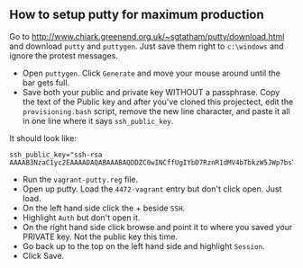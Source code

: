 ## How to setup putty for maximum production

Go to http://www.chiark.greenend.org.uk/~sgtatham/putty/download.html and download `putty` and `puttygen`.  Just save them right to `c:\windows` and ignore the protest messages.


- Open `puttygen`.  Click `Generate` and move your mouse around until the bar gets full.
- Save both your public and private key WITHOUT a passphrase.  Copy the text of the Public key and after you've cloned this projectect, edit the `provisioning.bash` script, remove the new line character, and paste it all in one line where it says `ssh_public_key`.

It should look like:

```
ssh_public_key="ssh-rsa AAAAB3NzaC1yc2EAAAADAQABAAABAQDDZC0wINCffUgIYbD7RznR1dMV4bTbkzW5JWp7bsTNWZNTUGiXt9nKl7Q+fE8ChpnqsLfQg4NtzxkMxFEOZI3qa/6dLlqlIq5UwdB/lF0YO7FMgn5sfJs2+/pvs2Ytx6niH4coLB8NZW5SiV9MWj3ECOOVWTtVyrU37/ANzCr+i+tU8g7H2+DxADXUcYWxwbv2tL1TF89BEaRaVQlz1oJNi54i+E/aggyw65WfoVDWQEXWO+SjiTm9Ide1RxHE0pDUKLoxTvsUZpR2PWRq0LCrzljfzfYl3RloCIelwy+pFgO8KlDgPvgnJs8iP6wmsMw5RyF5y3fhYWdET/h377jl"
```

- Run the `vagrant-putty.reg` file.
- Open up putty.  Load the `4472-vagrant` entry but don't click open.  Just load.
- On the left hand side click the + beside `SSH`.
- Highlight `Auth` but don't open it.
- On the right hand side click browse and point it to where you saved your PRIVATE key.  Not the public key this time.
- Go back up to the top on the left hand side and highlight `Session`.
- Click Save.
